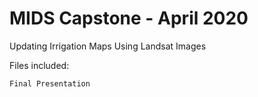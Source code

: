 # MIDS Capstone - April 2020

Updating Irrigation Maps Using Landsat Images

Files included:

    Final Presentation
